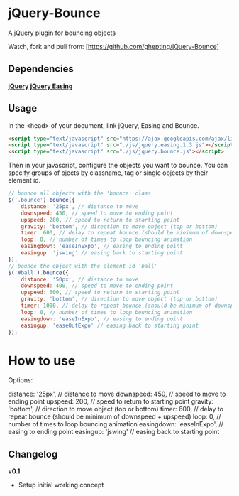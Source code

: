 jQuery-Bounce
=========

A jQuery plugin for bouncing objects

Watch, fork and pull from: [https://github.com/ghepting/jQuery-Bounce]


## Dependencies

**[jQuery](http://jquery.com/)**
**[jQuery Easing](http://gsgd.co.uk/sandbox/jquery/easing/)**


## Usage

In the &lt;head&gt; of your document, link jQuery, Easing and Bounce.

```html
<script type="text/javascript" src="https://ajax.googleapis.com/ajax/libs/jquery/1.7.1/jquery.min.js"></script>
<script type="text/javascript" src="./js/jquery.easing.1.3.js"></script>
<script type="text/javascript" src="./js/jquery.bounce.js"></script>
```

Then in your javascript, configure the objects you want to bounce. You can specify groups of ojects by classname, tag or single objects by their element id.

```javascript
// bounce all objects with the 'bounce' class
$('.bounce').bounce({
	distance: '25px', // distance to move
	downspeed: 450, // speed to move to ending point
	upspeed: 200, // speed to return to starting point
	gravity: 'bottom', // direction to move object (top or bottom)
	timer: 600, // delay to repeat bounce (should be minimum of downspeed + upspeed)
	loop: 0, // number of times to loop bouncing animation
	easingdown: 'easeInExpo', // easing to ending point
	easingup: 'jswing' // easing back to starting point
});
// bounce the object with the element id 'ball'
$('#ball').bounce({
	distance: '50px', // distance to move
	downspeed: 400, // speed to move to ending point
	upspeed: 600, // speed to return to starting point
	gravity: 'bottom', // direction to move object (top or bottom)
	timer: 1000, // delay to repeat bounce (should be minimum of downspeed + upspeed)
	loop: 0, // number of times to loop bouncing animation
	easingdown: 'easeInExpo', // easing to ending point
	easingup: 'easeOutExpo' // easing back to starting point
});
```


How to use
=========

Options:

distance: '25px',			// distance to move
downspeed: 450,				// speed to move to ending point
upspeed: 200,				// speed to return to starting point
gravity: 'bottom',			// direction to move object (top or bottom)
timer: 600,					// delay to repeat bounce (should be minimum of downspeed + upspeed)
loop: 0,					// number of times to loop bouncing animation
easingdown: 'easeInExpo',	// easing to ending point
easingup: 'jswing' 			// easing back to starting point


Changelog
---------

**v0.1**

 * Setup initial working concept